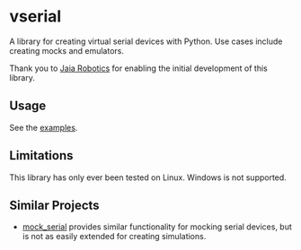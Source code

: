 # vserial

A library for creating virtual serial devices with Python. Use cases include creating mocks and emulators.

Thank you to [Jaia Robotics](https://www.jaia.tech) for enabling the initial development of this library.

## Usage

See the [examples](https://github.com/seantfish/vserial/tree/main/examples).

## Limitations

This library has only ever been tested on Linux. Windows is not supported.

## Similar Projects

- [mock_serial](https://github.com/benthorner/mock_serial/tree/master) provides similar functionality for mocking serial devices, but is not as easily extended for creating simulations.
